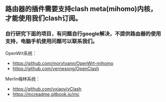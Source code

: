 ## 路由器的插件需要支持clash meta(mihomo)内核，才能使用我们clash订阅。
### 自行研究下面的项目，有问题自行google解决，不提供路由器的使用支持，电脑手机使用问题可以联系我们。

OpenWrt系统：
- https://github.com/morytyann/OpenWrt-mihomo
- https://github.com/vernesong/OpenClash

Merlin梅林系统：
- https://github.com/vxiaov/vClash
- https://mcreadme.gitbook.io/mc